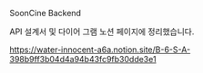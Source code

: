 SoonCine Backend 

API 설계서 및 다이어 그램 노션 페이지에 정리했습니다. 

<https://water-innocent-a6a.notion.site/B-6-S-A-398b9ff3b04d4a94b43fc9fb30dde3e1>
